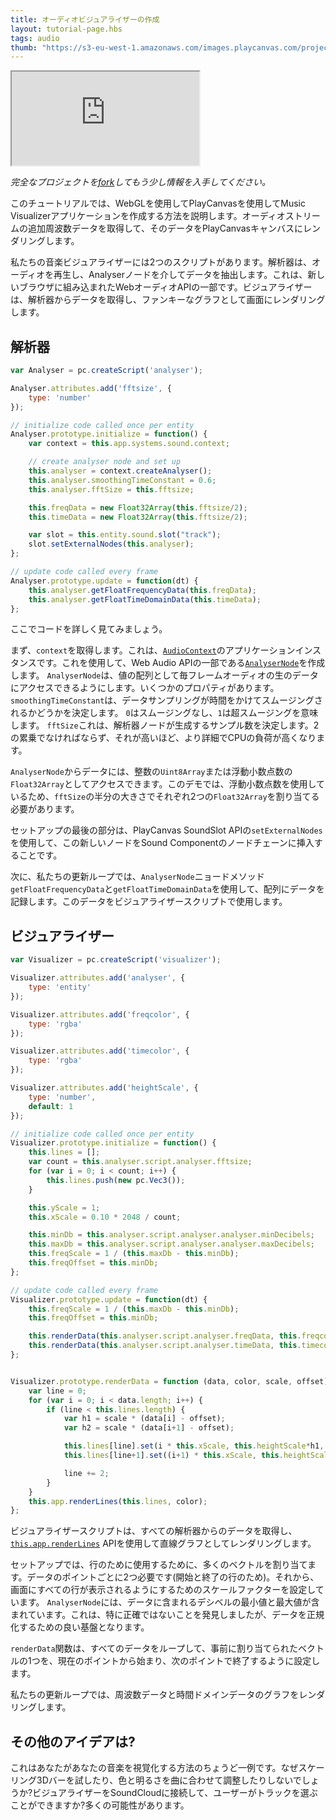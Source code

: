 ```yaml
---
title: オーディオビジュアライザーの作成
layout: tutorial-page.hbs
tags: audio
thumb: "https://s3-eu-west-1.amazonaws.com/images.playcanvas.com/projects/12/405891/L2JCV3-image-75.jpg"
---
```


<iframe loading="lazy" src="https://playcanv.as/p/BqhCi6oy/" title="音楽ビジュアライザの作成"></iframe>

*完全なプロジェクトを[fork][1]してもう少し情報を入手してください。*

このチュートリアルでは、WebGLを使用してPlayCanvasを使用してMusic Visualizerアプリケーションを作成する方法を説明します。オーディオストリームの追加周波数データを取得して、そのデータをPlayCanvasキャンバスにレンダリングします。

私たちの音楽ビジュアライザーには2つのスクリプトがあります。解析器は、オーディオを再生し、Analyserノードを介してデータを抽出します。これは、新しいブラウザに組み込まれたWebオーディオAPIの一部です。ビジュアライザーは、解析器からデータを取得し、ファンキーなグラフとして画面にレンダリングします。

## 解析器

```javascript
var Analyser = pc.createScript('analyser');

Analyser.attributes.add('fftsize', {
    type: 'number'
});

// initialize code called once per entity
Analyser.prototype.initialize = function() {
    var context = this.app.systems.sound.context;

    // create analyser node and set up
    this.analyser = context.createAnalyser();
    this.analyser.smoothingTimeConstant = 0.6;
    this.analyser.fftSize = this.fftsize;

    this.freqData = new Float32Array(this.fftsize/2);
    this.timeData = new Float32Array(this.fftsize/2);

    var slot = this.entity.sound.slot("track");
    slot.setExternalNodes(this.analyser);
};

// update code called every frame
Analyser.prototype.update = function(dt) {
    this.analyser.getFloatFrequencyData(this.freqData);
    this.analyser.getFloatTimeDomainData(this.timeData);
};
```

ここでコードを詳しく見てみましょう。

まず、`context`を取得します。これは、[`AudioContext`][2]のアプリケーションインスタンスです。これを使用して、Web Audio APIの一部である[`AnalyserNode`][3]を作成します。 `AnalyserNode`は、値の配列として毎フレームオーディオの生のデータにアクセスできるようにします。いくつかのプロパティがあります。`smoothingTimeConstant`は、データサンプリングが時間をかけてスムージングされるかどうかを決定します。 `0`はスムージングなし、`1`は超スムージングを意味します。 `fftSize`これは、解析器ノードが生成するサンプル数を決定します。2の累乗でなければならず、それが高いほど、より詳細でCPUの負荷が高くなります。

`AnalyserNode`からデータには、整数の`Uint8Array`または浮動小数点数の`Float32Array`としてアクセスできます。このデモでは、浮動小数点数を使用しているため、`fftSize`の半分の大きさでそれぞれ2つの`Float32Array`を割り当てる必要があります。

セットアップの最後の部分は、PlayCanvas SoundSlot APIの`setExternalNodes`を使用して、この新しいノードをSound Componentのノードチェーンに挿入することです。

次に、私たちの更新ループでは、`AnalyserNode`ニョードメソッド`getFloatFrequencyData`と`getFloatTimeDomainData`を使用して、配列にデータを記録します。このデータをビジュアライザースクリプトで使用します。

## ビジュアライザー

```javascript
var Visualizer = pc.createScript('visualizer');

Visualizer.attributes.add('analyser', {
    type: 'entity'
});

Visualizer.attributes.add('freqcolor', {
    type: 'rgba'
});

Visualizer.attributes.add('timecolor', {
    type: 'rgba'
});

Visualizer.attributes.add('heightScale', {
    type: 'number',
    default: 1
});

// initialize code called once per entity
Visualizer.prototype.initialize = function() {
    this.lines = [];
    var count = this.analyser.script.analyser.fftsize;
    for (var i = 0; i < count; i++) {
        this.lines.push(new pc.Vec3());
    }

    this.yScale = 1;
    this.xScale = 0.10 * 2048 / count;

    this.minDb = this.analyser.script.analyser.analyser.minDecibels;
    this.maxDb = this.analyser.script.analyser.analyser.maxDecibels;
    this.freqScale = 1 / (this.maxDb - this.minDb);
    this.freqOffset = this.minDb;
};

// update code called every frame
Visualizer.prototype.update = function(dt) {
    this.freqScale = 1 / (this.maxDb - this.minDb);
    this.freqOffset = this.minDb;

    this.renderData(this.analyser.script.analyser.freqData, this.freqcolor, this.freqScale, this.freqOffset);
    this.renderData(this.analyser.script.analyser.timeData, this.timecolor, 0.5, 0);
};


Visualizer.prototype.renderData = function (data, color, scale, offset) {
    var line = 0;
    for (var i = 0; i < data.length; i++) {
        if (line < this.lines.length) {
            var h1 = scale * (data[i] - offset);
            var h2 = scale * (data[i+1] - offset);

            this.lines[line].set(i * this.xScale, this.heightScale*h1, 0);
            this.lines[line+1].set((i+1) * this.xScale, this.heightScale*h2, 0);

            line += 2;
        }
    }
    this.app.renderLines(this.lines, color);
};
```

ビジュアライザースクリプトは、すべての解析器からのデータを取得し、[`this.app.renderLines`][4] APIを使用して直線グラフとしてレンダリングします。

セットアップでは、行のために使用するために、多くのベクトルを割り当てます。データのポイントごとに2つ必要です(開始と終了の行のため)。それから、画面にすべての行が表示されるようにするためのスケールファクターを設定しています。 `AnalyserNode`には、データに含まれるデシベルの最小値と最大値が含まれています。これは、特に正確ではないことを発見しましたが、データを正規化するための良い基盤となります。

`renderData`関数は、すべてのデータをループして、事前に割り当てられたベクトルの1つを、現在のポイントから始まり、次のポイントで終了するように設定します。

私たちの更新ループでは、周波数データと時間ドメインデータのグラフをレンダリングします。

## その他のアイデアは?

これはあなたがあなたの音楽を視覚化する方法のちょうど一例です。なぜスケーリング3Dバーを試したり、色と明るさを曲に合わせて調整したりしないでしょうか?ビジュアライザーをSoundCloudに接続して、ユーザーがトラックを選ぶことができますか?多くの可能性があります。

[1]: https://playcanvas.com/project/405891
[2]: https://developer.mozilla.org/en/docs/Web/API/AudioContext
[3]: https://developer.mozilla.org/en-US/docs/Web/API/AnalyserNode
[4]: /api/pc.Application.html#renderLines
